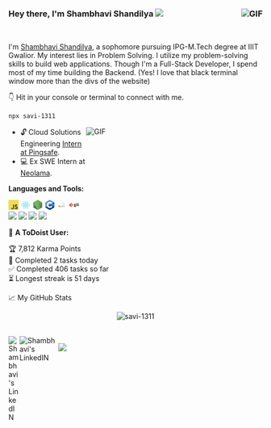 ### Hey there, I'm Shambhavi Shandilya <img src="https://media.giphy.com/media/hvRJCLFzcasrR4ia7z/giphy.gif" width="25px"> <img align="right" alt="GIF" height="60px" src="https://media.giphy.com/media/du3J3cXyzhj75IOgvA/giphy.gif" />
<br />

I'm [Shambhavi Shandilya](https://www.linkedin.com/in/savi1311), a sophomore pursuing IPG-M.Tech degree at IIIT Gwalior. My interest lies in Problem Solving. I utilize my problem-solving skills to build web applications. Though I'm a Full-Stack Developer, I spend most of my time building the Backend. (Yes! I love that black terminal window more than the divs of the website)

👇 Hit in your console or terminal to connect with me.

```bash
npx savi-1311
```

  <img align="right" alt="GIF" src="https://portfolio-shambhavi.netlify.app/static/computer-119689d2f8ae50053501afb4190e23f6.gif" width="350" height="250" />
  
- 🔓 Cloud Solutions Engineering [Intern at Pingsafe](https://pingsafe.ai/).
- 💻 Ex SWE Intern at [Neolama](https://www.neolama.com/).

**Languages and Tools:**  

<code><img height="20" src="https://raw.githubusercontent.com/github/explore/80688e429a7d4ef2fca1e82350fe8e3517d3494d/topics/javascript/javascript.png"></code>
<code><img height="20" src="https://raw.githubusercontent.com/github/explore/80688e429a7d4ef2fca1e82350fe8e3517d3494d/topics/react/react.png"></code>
<code><img height="20" src="https://raw.githubusercontent.com/github/explore/80688e429a7d4ef2fca1e82350fe8e3517d3494d/topics/nodejs/nodejs.png"></code>
<code><img height="20" src="https://raw.githubusercontent.com/github/explore/80688e429a7d4ef2fca1e82350fe8e3517d3494d/topics/cpp/cpp.png"></code>
<code><img height="20" src="https://raw.githubusercontent.com/github/explore/80688e429a7d4ef2fca1e82350fe8e3517d3494d/topics/mysql/mysql.png"></code>
<code><img height="20" src="https://raw.githubusercontent.com/github/explore/80688e429a7d4ef2fca1e82350fe8e3517d3494d/topics/git/git.png"></code>
<code><img height="20" src="https://www.vectorlogo.zone/logos/heroku/heroku-icon.svg"></code>
<code><img height="20" src="https://www.vectorlogo.zone/logos/mongodb/mongodb-icon.svg"></code>
<code><img height="20" src="https://www.vectorlogo.zone/logos/getpostman/getpostman-icon.svg"></code>
<code><img height="20" src="https://upload.wikimedia.org/wikipedia/commons/6/62/Ruby_On_Rails_Logo.svg"></code>

🚧 **A ToDoist User:**
<!-- TODO-IST:START -->
🏆  7,812 Karma Points           
🌸  Completed 2 tasks today           
✅  Completed 406 tasks so far           
⏳  Longest streak is 51 days
<!-- TODO-IST:END -->


📈 My GitHub Stats

<p align="center"> <img src="https://github-readme-stats.vercel.app/api?username=savi-1311&show_icons=true&theme=gotham" alt="savi-1311"/></p>
<br>

<a href="https://www.linkedin.com/in/savi1311">
  <img align="left" alt="Shambhavi's LinkedIN" width="22px" src="https://raw.githubusercontent.com/peterthehan/peterthehan/master/assets/linkedin.svg" />
</a>
<a href="https://www.quora.com/profile/Shambhavi-Shandilya-3">
  <img align="left" alt="Shambhavi's LinkedIN" width="77px" src="https://user-images.githubusercontent.com/56017960/123516180-73cbe180-d6b8-11eb-944d-8fdcc40695cb.png" />
</a>

![](https://visitor-badge.glitch.me/badge?page_id=savi-1311.savi-1311)


